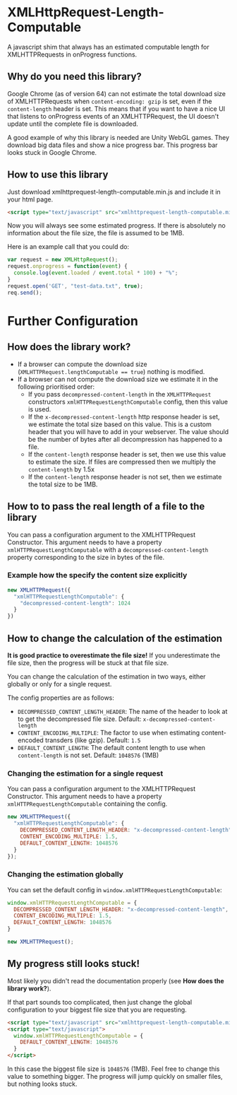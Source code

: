 # XMLHttpRequest-Length-Computable
A javascript shim that always has an estimated computable length for XMLHTTPRequests in onProgress functions.

## Why do you need this library?
Google Chrome (as of version 64) can not estimate the total download size of XMLHTTPRequests when `content-encoding: gzip` is set, even if the `content-length` header is set. This means that if you want to have a nice UI that listens to onProgress events of an XMLHTTPRequest, the UI doesn't update until the complete file is downloaded.

A good example of why this library is needed are Unity WebGL games. They download big data files and show a nice progress bar. This progress bar looks stuck in Google Chrome.

## How to use this library
Just download xmlhttprequest-length-computable.min.js and include it in your html page.

```html
<script type="text/javascript" src="xmlhttprequest-length-computable.min.js"></script>
```
Now you will always see some estimated progress. If there is absolutely no information about the file size, the file is assumed to be 1MB.

Here is an example call that you could do:

```javascript
var request = new XMLHttpRequest();
request.onprogress = function(event) {
  console.log(event.loaded / event.total * 100) + "%";
}
request.open('GET', "test-data.txt", true);
req.send();
```

# Further Configuration

## How does the library work?

- If a browser can compute the download size (`XMLHTTPRequest.lengthComputable == true`) nothing is modified.
- If a browser can not compute the download size we estimate it in the following prioritised order:
  - If you pass `decompressed-content-length` in the `XMLHTTPRequest` constructors `xmlHTTPRequestLengthComputable` config, then this value is used.
  - If the `x-decompressed-content-length` http response header is set, we estimate the total size based on this value. This is a custom header that you will have to add in your webserver. The value should be the number of bytes after all decompression has happened to a file.
  - If the `content-length` response header is set, then we use this value to estimate the size. If files are compressed then we multiply the `content-length` by 1.5x
  - If the `content-length` response header  is not set, then we estimate the total size to be 1MB.

## How to to pass the real length of a file to the library

You can pass a configuration argument to the XMLHTTPRequest Constructor. This argument needs to have a property `xmlHTTPRequestLengthComputable` with a `decompressed-content-length` property corresponding to the size in bytes of the file.

### Example how the specify the content size explicitly

```javascript
new XMLHTTPRequest({
  "xmlHTTPRequestLengthComputable": {
    "decompressed-content-length": 1024
  }
})
```

## How to change the calculation of the estimation

**It is good practice to overestimate the file size!**
If you underestimate the file size, then the progress will be stuck at that file size.

You can change the calculation of the estimation in two ways, either globally or only for a single request.

The config properties are as follows:

- `DECOMPRESSED_CONTENT_LENGTH_HEADER`: The name of the header to look at to get the decompressed file size. Default: `x-decompressed-content-length`
- `CONTENT_ENCODING_MULTIPLE`: The factor to use when estimating content-encoded transders (like gzip). Default: `1.5`
- `DEFAULT_CONTENT_LENGTH`: The default content length to use when `content-length` is not set. Default: `1048576` (1MB)


### Changing the estimation for a single request

You can pass a configuration argument to the XMLHTTPRequest Constructor. This argument needs to have a property `xmlHTTPRequestLengthComputable` containing the config.

```javascript
new XMLHTTPRequest({
  "xmlHTTPRequestLengthComputable": {
    DECOMPRESSED_CONTENT_LENGTH_HEADER: "x-decompressed-content-length",
    CONTENT_ENCODING_MULTIPLE: 1.5,
    DEFAULT_CONTENT_LENGTH: 1048576
  }
});
```

### Changing the estimation globally

You can set the default config in `window.xmlHTTPRequestLengthComputable`:

```javascript
window.xmlHTTPRequestLengthComputable = {
  DECOMPRESSED_CONTENT_LENGTH_HEADER: "x-decompressed-content-length",
  CONTENT_ENCODING_MULTIPLE: 1.5,
  DEFAULT_CONTENT_LENGTH: 1048576
}

new XMLHTTPRequest();
```

## My progress still looks stuck!

Most likely you didn't read the documentation properly (see **How does the library work?**).

If that part sounds too complicated, then just change the global configuration to your biggest file size that you are requesting.

```html
<script type="text/javascript" src="xmlhttprequest-length-computable.min.js"></script>
<script type="text/javascript">
  window.xmlHTTPRequestLengthComputable = {
    DEFAULT_CONTENT_LENGTH: 1048576
  }
</script>
```
In this case the biggest file size is `1048576` (1MB). Feel free to change this value to something bigger. The progress will jump quickly on smaller files, but nothing looks stuck.

